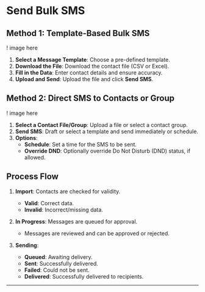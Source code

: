 # Send Bulk SMS

## Method 1: Template-Based Bulk SMS

! image here

1. **Select a Message Template**: Choose a pre-defined template.
2. **Download the File**: Download the contact file (CSV or Excel).
3. **Fill in the Data**: Enter contact details and ensure accuracy.
4. **Upload and Send**: Upload the file and click **Send SMS**.

## Method 2: Direct SMS to Contacts or Group

! image here

1. **Select a Contact File/Group**: Upload a file or select a contact group.
2. **Send SMS**: Draft or select a template and send immediately or schedule.
3. **Options**:
    - **Schedule**: Set a time for the SMS to be sent.
    - **Override DND**: Optionally override Do Not Disturb (DND) status, if allowed.

## Process Flow

1. **Import**: Contacts are checked for validity.
    - **Valid**: Correct data.
    - **Invalid**: Incorrect/missing data.

2. **In Progress**: Messages are queued for approval.
    - Messages are reviewed and can be approved or rejected.

3. **Sending**:
    - **Queued**: Awaiting delivery.
    - **Sent**: Successfully delivered.
    - **Failed**: Could not be sent.
    - **Delivered**: Successfully delivered to recipients.

---
